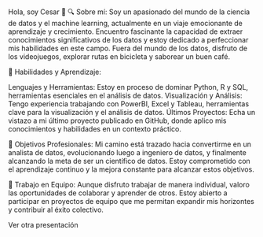 Hola, soy Cesar 👋
🔍 Sobre mí:
Soy un apasionado del mundo de la ciencia de datos y el machine learning, actualmente en un viaje emocionante de aprendizaje y crecimiento. Encuentro fascinante la capacidad de extraer conocimientos significativos de los datos y estoy dedicado a perfeccionar mis habilidades en este campo. Fuera del mundo de los datos, disfruto de los videojuegos, explorar rutas en bicicleta y saborear un buen café.

🧠 Habilidades y Aprendizaje:

Lenguajes y Herramientas: Estoy en proceso de dominar Python, R y SQL, herramientas esenciales en el análisis de datos.
Visualización y Análisis: Tengo experiencia trabajando con PowerBI, Excel y Tableau, herramientas clave para la visualización y el análisis de datos.
Últimos Proyectos: Echa un vistazo a mi último proyecto publicado en GitHub, donde aplico mis conocimientos y habilidades en un contexto práctico.

🌱 Objetivos Profesionales:
Mi camino está trazado hacia convertirme en un analista de datos, evolucionando luego a ingeniero de datos, y finalmente alcanzando la meta de ser un científico de datos. Estoy comprometido con el aprendizaje continuo y la mejora constante para alcanzar estos objetivos.

👥 Trabajo en Equipo:
Aunque disfruto trabajar de manera individual, valoro las oportunidades de colaborar y aprender de otros. Estoy abierto a participar en proyectos de equipo que me permitan expandir mis horizontes y contribuir al éxito colectivo.

Ver otra presentación
